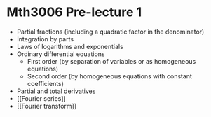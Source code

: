 # Mth3006 Pre-lecture 1

- Partial fractions (including a quadratic factor in the denominator)
- Integration by parts
- Laws of logarithms and exponentials
- Ordinary differential equations
	- First order (by separation of variables or as homogeneous equations)
	- Second order (by homogeneous equations with constant coefficients)
- Partial and total derivatives
- [[Fourier series]]
- [[Fourier transform]]
